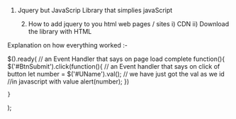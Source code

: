 


1. Jquery 
    but JavaScrip Library that simplies javaScript

    2. How to add jquery to you html web pages / sites 
        i) CDN
        ii) Download the library with HTML


Explanation on how everything worked :- 


$().ready(   // an Event Handler that says on page load complete
    function(){
        $('#BtnSubmit').click(function(){  // an Event handler that says on click of button
            let number = $('#UName').val();  // we have just got the val 
                                                as we id                              //in javascript with value 
            alert(number);
        })
        
    }
);

    